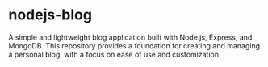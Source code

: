 # nodejs-blog
A simple and lightweight blog application built with Node.js, Express, and MongoDB. This repository provides a foundation for creating and managing a personal blog, with a focus on ease of use and customization.
